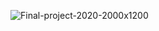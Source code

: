 
![Final-project-2020-2000x1200](https://user-images.githubusercontent.com/7897103/177403530-ad14862f-5f1a-40b0-993d-ecd402ec2910.jpg)
